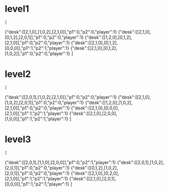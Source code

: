 # level1
    [
{"desk":[[2,1,0],[1,0,2],[2,1,0]],"p1":0,"p2":0,"player":1} 
{"desk":[[2,1,0],[0,1,2],[2,0,1]],"p1":0,"p2":0,"player":1} 
{"desk":[[1,2,0],[0,1,2],[2,1,0]],"p1":0,"p2":0,"player":1} 
{"desk":[[2,1,0],[0,1,2],[0,0,0]],"p1":1,"p2":1,"player":1} 
{"desk":[[2,1,0],[0,1,2],[1,0,2]],"p1":0,"p2":0,"player":1} 
    ]
# level2
    [
{"desk":[[2,0,1],[1,0,2],[2,1,0]],"p1":0,"p2":0,"player":1} 
{"desk":[[2,1,0],[1,0,2],[2,0,1]],"p1":0,"p2":0,"player":1} 
{"desk":[[1,2,0],[1,0,2],[2,1,0]],"p1":0,"p2":0,"player":1} 
{"desk":[[2,1,0],[0,0,0],[2,1,0]],"p1":1,"p2":1,"player":1} 
{"desk":[[2,1,0],[2,0,0],[1,0,0]],"p1":1,"p2":1,"player":1} 
    ]
# level3
    [
{"desk":[[2,0,1],[1,1,0],[2,0,0]],"p1":0,"p2":1,"player":1} 
{"desk":[[2,0,1],[1,0,2],[2,0,1]],"p1":0,"p2":0,"player":1} 
{"desk":[[0,1,2],[1,0,2],[2,0,1]],"p1":0,"p2":0,"player":1} 
{"desk":[[2,1,0],[0,2,0],[2,1,0]],"p1":1,"p2":1,"player":1} 
{"desk":[[2,1,0],[2,0,1],[0,0,0]],"p1":1,"p2":1,"player":1} 
    ]
